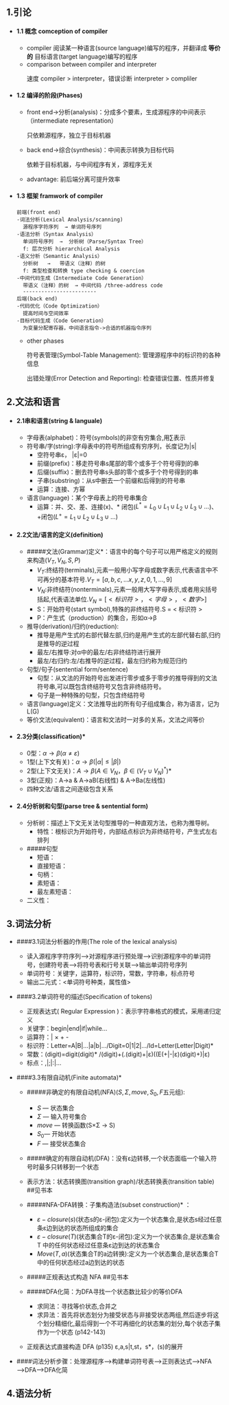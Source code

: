 ## 1.引论
  - #### 1.1 概念 comception of compiler
    - compiler 阅读某一种语言(source language)编写的程序，并翻译成 **等价的** 目标语言(target language)编写的程序
    - comparison between compiler and interpreter<p>
    速度 compiler > interpreter，错误诊断 interpreter > compliler

  - #### 1.2 编译的阶段(Phases)
    - front end->分析(analysis)：分成多个要素，生成源程序的中间表示（intermediate representation）<p>
      只依赖源程序，独立于目标机器
    - back end->综合(synthesis)：中间表示转换为目标代码<p>
      依赖于目标机器，与中间程序有关，源程序无关
    - advantage: 前后端分离可提升效率

  - #### 1.3 框架 framwork of compiler

        前端(front end)
        -词法分析(Lexical Analysis/scanning)
          源程序字符序列  → 单词符号序列
        -语法分析（Syntax Analysis）
          单词符号序列  →  分析树（Parse/Syntax Tree）
          f: 层次分析 hierarchical Analysis
        -语义分析（Semantic Analysis）
          分析树   →   带语义（注释）的树
          f: 类型检查和转换 type checking & coercion
        -中间代码生成（Intermediate Code Generation）
          带语义（注释）的树  → 中间代码 /three-address code
          ------------------------
        后端(back end)
        -代码优化（Code Optimization）
          提高时间与空间效率
        -目标代码生成（Code Generation）
          为变量分配寄存器，中间语言指令->合适的机器指令序列

    - other phases<p/>
     符号表管理(Symbol-Table Management): 管理源程序中的标识符的各种信息<p>
     出错处理(Error Detection and Reporting): 检查错误位置、性质并修复

## 2.文法和语言
  - #### 2.1串和语言(string & languale)
    - 字母表(alphabet)：符号(symbols)的非空有穷集合,用∑表示
    - 符号串/字(string):字母表中的符号所组成有穷序列，长度记为|s|
      - 空符号串ε， |ε|=0
      - 前缀(prefix)：移走符号串s尾部的零个或多于个符号得到的串
      - 后缀(suffix)：删去符号串s头部的零个或多于个符号得到的串
      - 子串(substring)：从s中删去一个前缀和后得到的符号串
      - 运算：连接、方幂
    - 语言(language)：某个字母表上的符号串集合
      - 运算：并、交、差、连接(x)、* 闭包($L^* =L_0∪L_1∪L_2∪L_3∪…$)、+闭包($L^+=L_1∪L_2∪L_3∪…$)

  - #### 2.2文法/语言的定义(definition)
    - #####文法(Grammar)定义*：语言中的每个句子可以用严格定义的规则来构造($V_T,V_N,S,P$)
      - $V_T$:终结符(terminals),元素一般用小写字母或数字表示,代表语言中不可再分的基本符号.$V_T= [a,b,c,…x,y,z,0,1,…,9]$
      - $V_N$:非终结符(nonterminals),元素一般用大写字母表示,或者用尖括号括起,代表语法单位.$V_N= [<标识符>，<字母>，<数字>]$
      - S：开始符号(start symbol),特殊的非终结符号.S = < 标识符 >
      - P：产生式（production）的集合，形如α→β
    - 推导(derivation)/归约(reduction):
      - 推导是用产生式的右部代替左部,归约是用产生式的左部代替右部,归约是推导的逆过程
      - 最左/右推导:对α中的最左/右非终结符进行展开
      - 最左/右归约:左/右推导的逆过程，最左归约称为规范归约
    - 句型/句子(sentential form/sentence)
      - 句型：从文法的开始符号出发进行零步或多于零步的推导得到的文法符号串,可以既包含终结符号又包含非终结符号。
      - 句子是一种特殊的句型，只包含终结符号
    - 语言(language)定义：文法推导出的所有句子组成集合，称为语言，记为L(G)
    - 等价文法(equivalent)：语言和文法时一对多的关系，文法之间等价

  - #### 2.3分类(classification)*
    - 0型：$α→β(α ≠ ε)$
    - 1型(上下文有关)：$α→β(|α| ≤ |β|)$
    - 2型(上下文无关)：$A→β(A ∈ V_N，β ∈(V_T∪V_N)^*)$*
    - 3型(正规)：A→a & A→aB(右线性) & A→Ba(左线性)
    - 四种文法/语言之间逐级包含关系
  - #### 2.4分析树和句型(parse tree & sentential form)
    - 分析树：描述上下文无关法句型推导的一种直观方法，也称为推导树。
      - 特性：根标识为开始符号，内部结点标识为非终结符号，产生式左右排列
    - #####句型
      - 短语：
      - 直接短语：
      - 句柄：
      - 素短语：
      - 最左素短语：
    - 二义性：

## 3.词法分析
- ####3.1词法分析器的作用(The role of the lexical analysis)
  - 读入源程序字符序列——>对源程序进行预处理——>识别源程序中的单词符号，创建符号表——>将符号表和行号关联——>输出单词符号序列
  - 单词符号：关键字，运算符，标识符，常数，字符串，标点符号
  - 输出二元式：<单词符号种类，属性值>

- ####3.2单词符号的描述(Specification of tokens)
  - 正规表达式( Regular Expression )：表示字符串格式的模式，采用递归定义
  - 关键字：begin|end|if|while…
  - 运算符：| × + -
  - 标识符：Letter=A|B|…|a|b|…/Digit=0|1|2|…/Id=Letter(Letter|Digit)*
  - 常数：(digit)=digit(digit)* /(digit)+(.(digit)+|ε)((E(+|-|ε)(digit)+)|ε)
  - 标点：,|;|:|…

- ####3.3有限自动机(Finite automata)*
  - #####非确定的有限自动机(NFA)($S,Σ,move,S_0,F$五元组):
    - $S$ — 状态集合
    - $Σ$ — 输入符号集合
    - $move$ — 转换函数(S×Σ → S)
    - $S_0$— 开始状态
    - $F$ — 接受状态集合
  - #####确定的有限自动机(DFA)：没有ε边转移,一个状态面临一个输入符号时最多只转移到一个状态
  - 表示方法：状态转换图(transition graph)/状态转换表(transition table) ##见书本
  - #####NFA-DFA转换：子集构造法(subset construction)* ：
    - $ε-closure(s)$(状态s的ε-闭包):定义为一个状态集合,是状态s经过任意条ε边到达的状态所组成的集合
    - $ε-closure(T)$(状态集合T的ε-闭包):定义为一个状态集合,是状态集合 T 中的任何状态经过任意条ε边到达的状态集合
    - $Move(T,a)$(状态集合T的a边转换):定义为一个状态集合,是状态集合T中的任何状态经过a边到达的状态
  - #####正规表达式构造 NFA ##见书本
  - #####DFA化简：为DFA寻找一个状态数比较少的等价DFA
    - 求同法：寻找等价状态,合并之
    - 求异法：首先将状态划分为接受状态与非接受状态两组,然后逐步将这个划分精细化,最后得到一个不可再细化的状态集的划分,每个状态子集作为一个状态 (p142-143)

  - 正规表达式直接构造 DFA (p135) ε,a,s|t,st，s*，(s)的展开
- ####词法分析步骤：处理源程序——>构建单词符号表——>正则表达式——>NFA——>DFA——>DFA化简

## 4.语法分析
